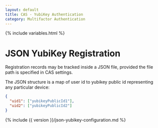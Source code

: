 ```yaml
---
layout: default
title: CAS - YubiKey Authentication
category: Multifactor Authentication
---
```


{% include variables.html %}

# JSON YubiKey Registration

Registration records may be tracked inside a JSON file, provided the file path is specified in CAS settings. 

The JSON structure is a map of user id to yubikey public id representing any particular device:

```json
{
  "uid1": ["yubikeyPublicId1"],
  "uid2": ["yubikeyPublicId2"]
}
```

{% include {{ version }}/json-yubikey-configuration.md %}
